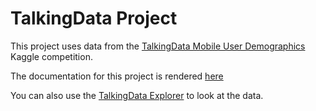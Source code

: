 # TalkingData Project

This project uses data from the [TalkingData Mobile User Demographics](https://www.kaggle.com/c/talkingdata-mobile-user-demographics) Kaggle 
competition.

The documentation for this project is rendered [here](https://natebyers.github.io/TalkingData/.) 

You can also use the [TalkingData Explorer](https://natebyers.shinyapps.io/TalkingData_Explorer/) to look at the data.
